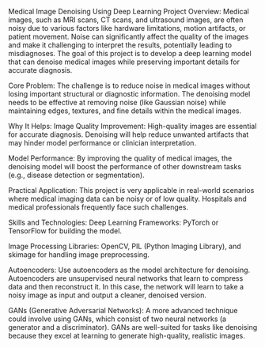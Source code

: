 Medical Image Denoising Using Deep Learning
Project Overview:
Medical images, such as MRI scans, CT scans, and ultrasound images, are often noisy due to various factors like hardware limitations, motion artifacts, or patient movement. Noise can significantly affect the quality of the images and make it challenging to interpret the results, potentially leading to misdiagnoses. The goal of this project is to develop a deep learning model that can denoise medical images while preserving important details for accurate diagnosis.

Core Problem:
The challenge is to reduce noise in medical images without losing important structural or diagnostic information. The denoising model needs to be effective at removing noise (like Gaussian noise) while maintaining edges, textures, and fine details within the medical images.

Why It Helps:
Image Quality Improvement: High-quality images are essential for accurate diagnosis. Denoising will help reduce unwanted artifacts that may hinder model performance or clinician interpretation.

Model Performance: By improving the quality of medical images, the denoising model will boost the performance of other downstream tasks (e.g., disease detection or segmentation).

Practical Application: This project is very applicable in real-world scenarios where medical imaging data can be noisy or of low quality. Hospitals and medical professionals frequently face such challenges.

Skills and Technologies:
Deep Learning Frameworks: PyTorch or TensorFlow for building the model.

Image Processing Libraries: OpenCV, PIL (Python Imaging Library), and skimage for handling image preprocessing.

Autoencoders: Use autoencoders as the model architecture for denoising. Autoencoders are unsupervised neural networks that learn to compress data and then reconstruct it. In this case, the network will learn to take a noisy image as input and output a cleaner, denoised version.

GANs (Generative Adversarial Networks): A more advanced technique could involve using GANs, which consist of two neural networks (a generator and a discriminator). GANs are well-suited for tasks like denoising because they excel at learning to generate high-quality, realistic images.
